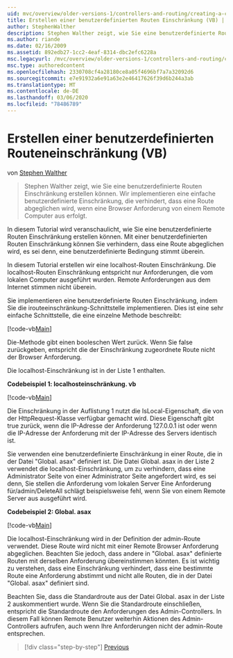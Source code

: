 ```yaml
---
uid: mvc/overview/older-versions-1/controllers-and-routing/creating-a-custom-route-constraint-vb
title: Erstellen einer benutzerdefinierten Routen Einschränkung (VB) | Microsoft-Dokumentation
author: StephenWalther
description: Stephen Walther zeigt, wie Sie eine benutzerdefinierte Routen Einschränkung erstellen können. Wir implementieren eine einfache benutzerdefinierte Einschränkung, die verhindert, dass eine Route abgeglichen wird...
ms.author: riande
ms.date: 02/16/2009
ms.assetid: 892edb27-1cc2-4eaf-8314-dbc2efc6228a
msc.legacyurl: /mvc/overview/older-versions-1/controllers-and-routing/creating-a-custom-route-constraint-vb
msc.type: authoredcontent
ms.openlocfilehash: 2330708cf4a28180ce8a05f4696bf7a7a32092d6
ms.sourcegitcommit: e7e91932a6e91a63e2e46417626f39d6b244a3ab
ms.translationtype: MT
ms.contentlocale: de-DE
ms.lasthandoff: 03/06/2020
ms.locfileid: "78486789"
---
```

# <a name="creating-a-custom-route-constraint-vb"></a>Erstellen einer benutzerdefinierten Routeneinschränkung (VB)

von [Stephen Walther](https://github.com/StephenWalther)

> Stephen Walther zeigt, wie Sie eine benutzerdefinierte Routen Einschränkung erstellen können. Wir implementieren eine einfache benutzerdefinierte Einschränkung, die verhindert, dass eine Route abgeglichen wird, wenn eine Browser Anforderung von einem Remote Computer aus erfolgt.

In diesem Tutorial wird veranschaulicht, wie Sie eine benutzerdefinierte Routen Einschränkung erstellen können. Mit einer benutzerdefinierten Routen Einschränkung können Sie verhindern, dass eine Route abgeglichen wird, es sei denn, eine benutzerdefinierte Bedingung stimmt überein.

In diesem Tutorial erstellen wir eine localhost-Routen Einschränkung. Die localhost-Routen Einschränkung entspricht nur Anforderungen, die vom lokalen Computer ausgeführt wurden. Remote Anforderungen aus dem Internet stimmen nicht überein.

Sie implementieren eine benutzerdefinierte Routen Einschränkung, indem Sie die irouteeinschränkung-Schnittstelle implementieren. Dies ist eine sehr einfache Schnittstelle, die eine einzelne Methode beschreibt:

[!code-vb[Main](creating-a-custom-route-constraint-vb/samples/sample1.vb)]

Die-Methode gibt einen booleschen Wert zurück. Wenn Sie false zurückgeben, entspricht die der Einschränkung zugeordnete Route nicht der Browser Anforderung.

Die localhost-Einschränkung ist in der Liste 1 enthalten.

**Codebeispiel 1: localhosteinschränkung. vb**

[!code-vb[Main](creating-a-custom-route-constraint-vb/samples/sample2.vb)]

Die Einschränkung in der Auflistung 1 nutzt die IsLocal-Eigenschaft, die von der HttpRequest-Klasse verfügbar gemacht wird. Diese Eigenschaft gibt true zurück, wenn die IP-Adresse der Anforderung 127.0.0.1 ist oder wenn die IP-Adresse der Anforderung mit der IP-Adresse des Servers identisch ist.

Sie verwenden eine benutzerdefinierte Einschränkung in einer Route, die in der Datei "Global. asax" definiert ist. Die Datei Global. asax in der Liste 2 verwendet die localhost-Einschränkung, um zu verhindern, dass eine Administrator Seite von einer Administrator Seite angefordert wird, es sei denn, Sie stellen die Anforderung vom lokalen Server Eine Anforderung für/admin/DeleteAll schlägt beispielsweise fehl, wenn Sie von einem Remote Server aus ausgeführt wird.

**Codebeispiel 2: Global. asax**

[!code-vb[Main](creating-a-custom-route-constraint-vb/samples/sample3.vb)]

Die localhost-Einschränkung wird in der Definition der admin-Route verwendet. Diese Route wird nicht mit einer Remote Browser Anforderung abgeglichen. Beachten Sie jedoch, dass andere in "Global. asax" definierte Routen mit derselben Anforderung übereinstimmen könnten. Es ist wichtig zu verstehen, dass eine Einschränkung verhindert, dass eine bestimmte Route eine Anforderung abstimmt und nicht alle Routen, die in der Datei "Global. asax" definiert sind.

Beachten Sie, dass die Standardroute aus der Datei Global. asax in der Liste 2 auskommentiert wurde. Wenn Sie die Standardroute einschließen, entspricht die Standardroute den Anforderungen des Admin-Controllers. In diesem Fall können Remote Benutzer weiterhin Aktionen des Admin-Controllers aufrufen, auch wenn Ihre Anforderungen nicht der admin-Route entsprechen.

> [!div class="step-by-step"]
> [Previous](creating-a-route-constraint-vb.md)
